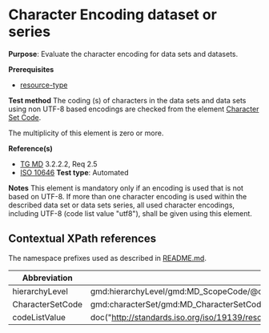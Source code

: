# Character Encoding dataset or series

**Purpose**: Evaluate the character encoding for data sets and datasets.

**Prerequisites**

* [resource-type](http://inspire.ec.europa.eu/id/ats/metadata/2.0/datasets-and-series/resource-type)

**Test method**
The coding (s) of characters in the data sets and data sets using non UTF-8 based 
encodings are checked from the element [Character Set Code](#CharacterSetCode).

The multiplicity of this element is zero or more.

**Reference(s)**	 
* [TG MD](http://inspire.ec.europa.eu/id/ats/metadata/2.0/isdss/README#ref_TG_MD) 3.2.2.2, Req 2.5
* [ISO 10646](http://standards.iso.org/ittf/PubliclyAvailableStandards/index.html)
**Test type**: Automated

**Notes**
This element is mandatory only if an encoding is used that is not based on UTF-8.
If more than one character encoding is used within the described data set or data sets series, all used character 
encodings, including UTF-8 (code list value "utf8"), shall be given using this element.

## Contextual XPath references

The namespace prefixes used as described in [README.md](http://github.com/inspire-eu-validation/metadata/tree/2.0/2.0/isdss/README#namespaces).

Abbreviation                                   |  XPath expression (relative to gmd:MD_Metadata)
-----------------------------------------------| ------------------------------------------------------------------
<a name="hierarchyLevel"></a> hierarchyLevel | gmd:hierarchyLevel/gmd:MD_ScopeCode/@codeListValue
<a name="CharacterSetCode"></a> CharacterSetCode  | gmd:characterSet/gmd:MD_CharacterSetCode/@codeListValue
<a name="codeListValue"></a> codeListValue  | doc("http://standards.iso.org/iso/19139/resources/gmxCodelists.xml")//gmx:CodeListDictionary[@gml:id='MD_CharacterSetCode']//gml:identifier/text()
